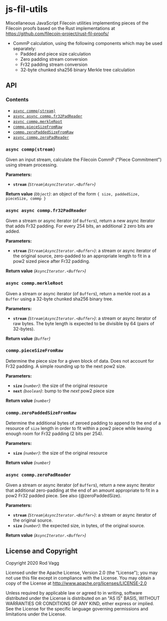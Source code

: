 # js-fil-utils

Miscellaneous JavaScript Filecoin utilities implementing pieces of the Filecoin proofs based on the Rust implementations at https://github.com/filecoin-project/rust-fil-proofs/

* CommP calculation, using the following components which may be used separately:
  * Padded and piece size calculation
  * Zero padding stream conversion
  * Fr32 padding stream conversion
  * 32-byte chunked sha256 binary Merkle tree calculation

## API

### Contents

 * [`async commp(stream)`](#commp)
 * [`async async commp.fr32PadReader`](#async__commp__fr32PadReader)
 * [`async commp.merkleRoot`](#commp__merkleRoot)
 * [`commp.pieceSizeFromRaw`](#commp__pieceSizeFromRaw)
 * [`commp.zeroPaddedSizeFromRaw`](#commp__zeroPaddedSizeFromRaw)
 * [`async commp.zeroPadReader`](#commp__zeroPadReader)

<a name="commp"></a>
### `async commp(stream)`

Given an input stream, calculate the Filecoin CommP ("Piece
Commitment") using stream processing.

**Parameters:**

* **`stream`** _(`Stream|AsyncIterator.<Buffer>`)_

**Return value**  _(`Object`)_: an object of the form `{ size, paddedSize, pieceSize, commp }`

<a name="async__commp__fr32PadReader"></a>
### `async async commp.fr32PadReader`

Given a stream or async iterator (of `Buffer`s), return a new
async iterator that adds Fr32 padding. For every 254 bits, an additional 2
zero bits are added.

**Parameters:**

* **`stream`** _(`Stream|AsyncIterator.<Buffer>`)_: a stream or async iterator
  of the original source, zero-padded to an appropriate length to fit in a pow2
  sized piece after Fr32 padding.

**Return value**  _(`AsyncIterator.<Buffer>`)_

<a name="commp__merkleRoot"></a>
### `async commp.merkleRoot`

Given a stream or async iterator (of `Buffer`s), return a merkle
root as a `Buffer` using a 32-byte chunked sha256 binary tree.

**Parameters:**

* **`stream`** _(`Stream|AsyncIterator.<Buffer>`)_: a stream or async iterator of
  raw bytes. The byte length is expected to be divisible by 64 (pairs of
  32-bytes).

**Return value**  _(`Buffer`)_

<a name="commp__pieceSizeFromRaw"></a>
### `commp.pieceSizeFromRaw`

Determine the piece size for a given block of data. Does not
account for Fr32 padding. A simple rounding up to the next pow2 size.

**Parameters:**

* **`size`** _(`number`)_: the size of the original resource
* **`next`** _(`boolean`)_: bump to the _next_ pow2 piece size

**Return value**  _(`number`)_

<a name="commp__zeroPaddedSizeFromRaw"></a>
### `commp.zeroPaddedSizeFromRaw`

Determine the additional bytes of zeroed padding to append to the
end of a resource of `size` length in order to fit within a pow2 piece while
leaving enough room for Fr32 padding (2 bits per 254).

**Parameters:**

* **`size`** _(`number`)_: the size of the original resource

**Return value**  _(`number`)_

<a name="commp__zeroPadReader"></a>
### `async commp.zeroPadReader`

Given a stream or async iterator (of `Buffer`s), return a new
async iterator that additional zero-padding at the end of an amount
appropriate to fit in a pow2 Fr32 padded piece. See also {@zeroPaddedSize}.

**Parameters:**

* **`stream`** _(`Stream|AsyncIterator.<Buffer>`)_: a stream or async iterator
  of the original source.
* **`size`** _(`number`)_: the expected size, in bytes, of the original source.

**Return value**  _(`AsyncIterator.<Buffer>`)_

## License and Copyright

Copyright 2020 Rod Vagg

Licensed under the Apache License, Version 2.0 (the "License"); you may not use this file except in compliance with the License. You may obtain a copy of the License at http://www.apache.org/licenses/LICENSE-2.0

Unless required by applicable law or agreed to in writing, software distributed under the License is distributed on an "AS IS" BASIS, WITHOUT WARRANTIES OR CONDITIONS OF ANY KIND, either express or implied. See the License for the specific language governing permissions and limitations under the License.
